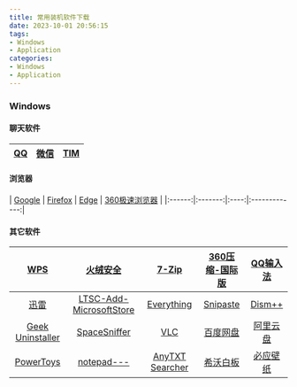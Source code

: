 ```yaml
---
title: 常用装机软件下载
date: 2023-10-01 20:56:15
tags:
- Windows
- Application
categories:
- Windows
- Application
---
```

### **Windows**

#### 聊天软件

| [QQ](https://im.qq.com/index/#downloadAnchor) | [微信](https://weixin.qq.com/) | [TIM](https://im.qq.com/index/#downloadAnchor) |
|:--:|:----:|:---:|

 
#### 浏览器
[]()[]()[]()[]()
| [Google](https://www.google.cn/chrome/index.html) | [Firefox](https://www.mozilla.org/) | [Edge](https://www.microsoft.com/zh-cn/edge/welcome?exp=e155&form=MT00A8) | [360极速浏览器](https://browser.360.cn/ee/index.html?from=mac) |
|:------:|:-------:|:----:|:-------------:|
#### 其它软件


| [WPS](https://www.wps.cn/)  | [火绒安全](https://www.huorong.cn/)                | [7-Zip](https://7-zip.org/) | [360压缩-国际版](https://www.360totalsecurity.com/360zip/) | [QQ输入法](https://qq.pinyin.cn/) |
|:----:|:-----------------------:|:-----:|:--------------:|:--------:|
| [迅雷](https://dl.xunlei.com/) | [LTSC-Add-MicrosoftStore](https://github.com/kkkgo/LTSC-Add-MicrosoftStore/archive/refs/tags/2019.zip) | [Everything](https://www.voidtools.com/zh-cn/)     | [Snipaste](https://zh.snipaste.com/)              | [Dism++](https://www.chuyu.me/)        |
|[Geek Uninstaller](https://geekuninstaller.com/)|[SpaceSniffer](http://www.uderzo.it/main_products/space_sniffer/)|[VLC](https://www.videolan.org/vlc/)|[百度网盘](https://pan.baidu.com/)|[阿里云盘](https://www.aliyundrive.com/)|
|[PowerToys](https://learn.microsoft.com/zh-cn/windows/powertoys/)|[notepad---](https://gitee.com/cxasm/notepad--/releases/tag/v2.8)|[AnyTXT Searcher](https://anytxt.net/)|[希沃白板](https://easinote.seewo.com/)|[必应壁纸](https://www.microsoft.com/zh-cn/bing/bing-wallpaper)|










